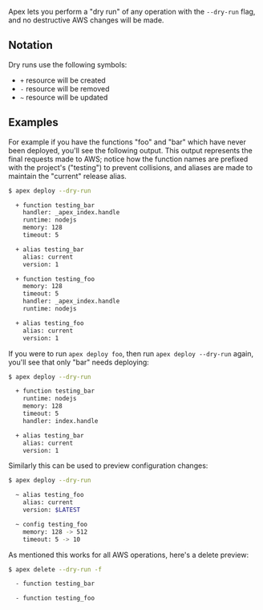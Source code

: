 
Apex lets you perform a "dry run" of any operation with the `--dry-run` flag, and no destructive AWS changes will be made.

## Notation

Dry runs use the following symbols:

- `+` resource will be created
- `-` resource will be removed
- `~` resource will be updated

## Examples

For example if you have the functions "foo" and "bar" which have never been deployed, you'll see the following output. This output represents the final requests made to AWS; notice how the function names are prefixed with the project's ("testing") to prevent collisions, and aliases are made to maintain the "current" release alias.

```sh
$ apex deploy --dry-run

  + function testing_bar
    handler: _apex_index.handle
    runtime: nodejs
    memory: 128
    timeout: 5

  + alias testing_bar
    alias: current
    version: 1

  + function testing_foo
    memory: 128
    timeout: 5
    handler: _apex_index.handle
    runtime: nodejs

  + alias testing_foo
    alias: current
    version: 1
```

If you were to run `apex deploy foo`, then run `apex deploy --dry-run` again, you'll see that only "bar" needs deploying:

```sh
$ apex deploy --dry-run

  + function testing_bar
    runtime: nodejs
    memory: 128
    timeout: 5
    handler: index.handle

  + alias testing_bar
    alias: current
    version: 1
```

Similarly this can be used to preview configuration changes:

```sh
$ apex deploy --dry-run

  ~ alias testing_foo
    alias: current
    version: $LATEST

  ~ config testing_foo
    memory: 128 -> 512
    timeout: 5 -> 10
```

As mentioned this works for all AWS operations, here's a delete preview:

```sh
$ apex delete --dry-run -f

  - function testing_bar

  - function testing_foo
```
